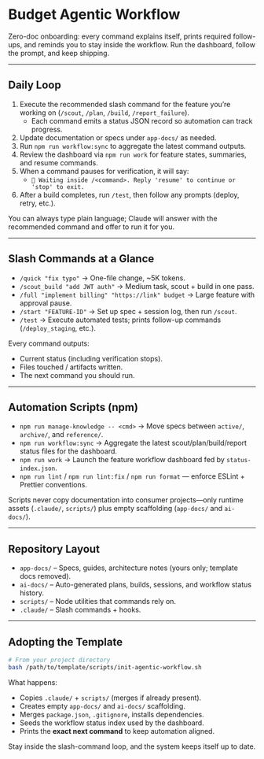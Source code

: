 # Budget Agentic Workflow

Zero-doc onboarding: every command explains itself, prints required follow-ups, and reminds you to stay inside the workflow. Run the dashboard, follow the prompt, and keep shipping.

---

## Daily Loop
1. Execute the recommended slash command for the feature you’re working on (`/scout`, `/plan`, `/build`, `/report_failure`).
   - Each command emits a status JSON record so automation can track progress.
2. Update documentation or specs under `app-docs/` as needed.
3. Run `npm run workflow:sync` to aggregate the latest command outputs.
4. Review the dashboard via `npm run work` for feature states, summaries, and resume commands.
5. When a command pauses for verification, it will say:
   - `🛑 Waiting inside /<command>. Reply 'resume' to continue or 'stop' to exit.`
6. After a build completes, run `/test`, then follow any prompts (deploy, retry, etc.).

You can always type plain language; Claude will answer with the recommended command and offer to run it for you.

---

## Slash Commands at a Glance
- `/quick "fix typo"` → One-file change, ~5K tokens.
- `/scout_build "add JWT auth"` → Medium task, scout + build in one pass.
- `/full "implement billing" "https://link" budget` → Large feature with approval pause.
- `/start "FEATURE-ID"` → Set up spec + session log, then run `/scout`.
- `/test` → Execute automated tests; prints follow-up commands (`/deploy_staging`, etc.).

Every command outputs:
- Current status (including verification stops).
- Files touched / artifacts written.
- The next command you should run.

---

## Automation Scripts (npm)
- `npm run manage-knowledge -- <cmd>` → Move specs between `active/`, `archive/`, and `reference/`.
- `npm run workflow:sync` → Aggregate the latest scout/plan/build/report status files for the dashboard.
- `npm run work` → Launch the feature workflow dashboard fed by `status-index.json`.
- `npm run lint` / `npm run lint:fix` / `npm run format` — enforce ESLint + Prettier conventions.

Scripts never copy documentation into consumer projects—only runtime assets (`.claude/`, `scripts/`) plus empty scaffolding (`app-docs/` and `ai-docs/`).

---

## Repository Layout
- `app-docs/` – Specs, guides, architecture notes (yours only; template docs removed).
- `ai-docs/` – Auto-generated plans, builds, sessions, and workflow status history.
- `scripts/` – Node utilities that commands rely on.
- `.claude/` – Slash commands + hooks.

---

## Adopting the Template
```bash
# From your project directory
bash /path/to/template/scripts/init-agentic-workflow.sh
```
What happens:
- Copies `.claude/` + `scripts/` (merges if already present).
- Creates empty `app-docs/` and `ai-docs/` scaffolding.
- Merges `package.json`, `.gitignore`, installs dependencies.
- Seeds the workflow status index used by the dashboard.
- Prints the **exact next command** to keep automation aligned.

Stay inside the slash-command loop, and the system keeps itself up to date.
